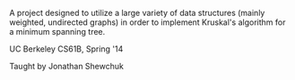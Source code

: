 A project designed to utilize a large variety of data structures (mainly weighted, undirected graphs) in order to implement Kruskal's algorithm for a minimum spanning tree.

UC Berkeley CS61B, Spring '14

Taught by Jonathan Shewchuk